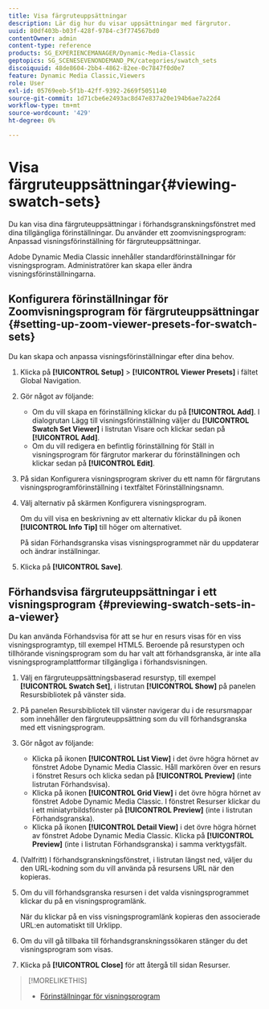 ```yaml
---
title: Visa färgruteuppsättningar
description: Lär dig hur du visar uppsättningar med färgrutor.
uuid: 80df403b-b03f-428f-9784-c3f774567bd0
contentOwner: admin
content-type: reference
products: SG_EXPERIENCEMANAGER/Dynamic-Media-Classic
geptopics: SG_SCENESEVENONDEMAND_PK/categories/swatch_sets
discoiquuid: 48de8604-2bb4-4862-82ee-0c7847f0d0e7
feature: Dynamic Media Classic,Viewers
role: User
exl-id: 05769eeb-5f1b-42ff-9392-2669f5051140
source-git-commit: 1d71cbe6e2493ac8d47e837a20e194b6ae7a22d4
workflow-type: tm+mt
source-wordcount: '429'
ht-degree: 0%

---
```


# Visa färgruteuppsättningar{#viewing-swatch-sets}

Du kan visa dina färgruteuppsättningar i förhandsgranskningsfönstret med dina tillgängliga förinställningar. Du använder ett zoomvisningsprogram: Anpassad visningsförinställning för färgruteuppsättningar.

Adobe Dynamic Media Classic innehåller standardförinställningar för visningsprogram. Administratörer kan skapa eller ändra visningsförinställningarna.

## Konfigurera förinställningar för Zoomvisningsprogram för färgruteuppsättningar {#setting-up-zoom-viewer-presets-for-swatch-sets}

Du kan skapa och anpassa visningsförinställningar efter dina behov.

1. Klicka på **[!UICONTROL Setup]** > **[!UICONTROL Viewer Presets]** i fältet Global Navigation.
1. Gör något av följande:

   * Om du vill skapa en förinställning klickar du på **[!UICONTROL Add]**. I dialogrutan Lägg till visningsförinställning väljer du **[!UICONTROL Swatch Set Viewer]** i listrutan Visare och klickar sedan på **[!UICONTROL Add]**.
   * Om du vill redigera en befintlig förinställning för Ställ in visningsprogram för färgrutor markerar du förinställningen och klickar sedan på **[!UICONTROL Edit]**.

1. På sidan Konfigurera visningsprogram skriver du ett namn för färgrutans visningsprogramförinställning i textfältet Förinställningsnamn.
1. Välj alternativ på skärmen Konfigurera visningsprogram.

   Om du vill visa en beskrivning av ett alternativ klickar du på ikonen **[!UICONTROL Info Tip]** till höger om alternativet.

   På sidan Förhandsgranska visas visningsprogrammet när du uppdaterar och ändrar inställningar.

1. Klicka på **[!UICONTROL Save]**.

## Förhandsvisa färgruteuppsättningar i ett visningsprogram {#previewing-swatch-sets-in-a-viewer}

Du kan använda Förhandsvisa för att se hur en resurs visas för en viss visningsprogramtyp, till exempel HTML5. Beroende på resurstypen och tillhörande visningsprogram som du har valt att förhandsgranska, är inte alla visningsprogramplattformar tillgängliga i förhandsvisningen.

1. Välj en färgruteuppsättningsbaserad resurstyp, till exempel **[!UICONTROL Swatch Set]**, i listrutan **[!UICONTROL Show]** på panelen Resursbibliotek på vänster sida.
1. På panelen Resursbibliotek till vänster navigerar du i de resursmappar som innehåller den färgruteuppsättning som du vill förhandsgranska med ett visningsprogram.
1. Gör något av följande:

   * Klicka på ikonen **[!UICONTROL List View]** i det övre högra hörnet av fönstret Adobe Dynamic Media Classic. Håll markören över en resurs i fönstret Resurs och klicka sedan på **[!UICONTROL Preview]** (inte listrutan Förhandsvisa).
   * Klicka på ikonen **[!UICONTROL Grid View]** i det övre högra hörnet av fönstret Adobe Dynamic Media Classic. I fönstret Resurser klickar du i ett miniatyrbildsfönster på **[!UICONTROL Preview]** (inte i listrutan Förhandsgranska).
   * Klicka på ikonen **[!UICONTROL Detail View]** i det övre högra hörnet av fönstret Adobe Dynamic Media Classic. Klicka på **[!UICONTROL Preview]** (inte i listrutan Förhandsgranska) i samma verktygsfält.

1. (Valfritt) I förhandsgranskningsfönstret, i listrutan längst ned, väljer du den URL-kodning som du vill använda på resursens URL när den kopieras.
1. Om du vill förhandsgranska resursen i det valda visningsprogrammet klickar du på en visningsprogramlänk.

   När du klickar på en viss visningsprogramlänk kopieras den associerade URL:en automatiskt till Urklipp.

1. Om du vill gå tillbaka till förhandsgranskningssökaren stänger du det visningsprogram som visas.
1. Klicka på **[!UICONTROL Close]** för att återgå till sidan Resurser.

>[!MORELIKETHIS]
>
>* [Förinställningar för visningsprogram](application-setup.md#viewer_presets)

